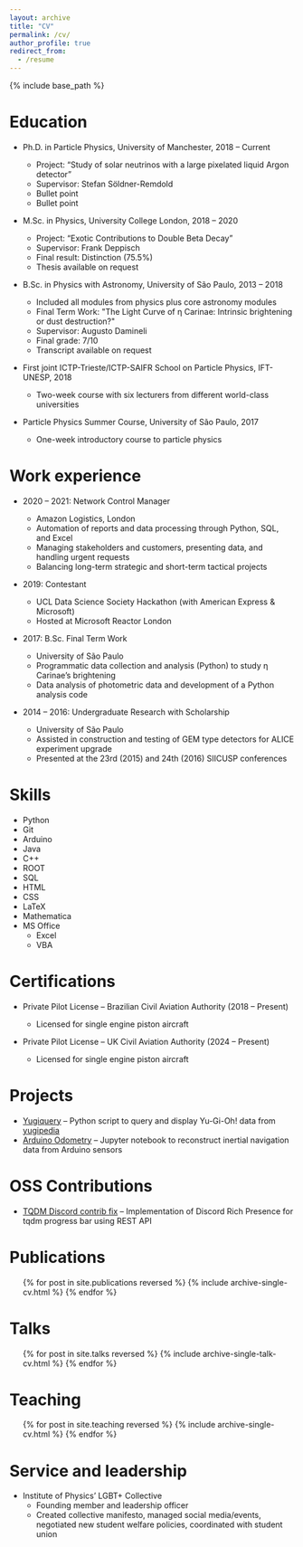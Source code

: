 ```yaml
---
layout: archive
title: "CV"
permalink: /cv/
author_profile: true
redirect_from:
  - /resume
---
```


{% include base_path %}

Education
======
* Ph.D. in Particle Physics, University of Manchester, 2018 – Current  
  * Project: “Study of solar neutrinos with a large pixelated liquid Argon detector”  
  * Supervisor: Stefan Söldner-Remdold  
  * Bullet point  
  * Bullet point  

* M.Sc. in Physics, University College London, 2018 – 2020  
  * Project: “Exotic Contributions to Double Beta Decay”  
  * Supervisor: Frank Deppisch  
  * Final result: Distinction (75.5%)  
  * Thesis available on request  

* B.Sc. in Physics with Astronomy, University of São Paulo, 2013 – 2018  
  * Included all modules from physics plus core astronomy modules  
  * Final Term Work: "The Light Curve of η Carinae: Intrinsic brightening or dust destruction?"  
  * Supervisor: Augusto Damineli  
  * Final grade: 7/10  
  * Transcript available on request  

* First joint ICTP-Trieste/ICTP-SAIFR School on Particle Physics, IFT-UNESP, 2018  
  * Two-week course with six lecturers from different world-class universities  

* Particle Physics Summer Course, University of São Paulo, 2017  
  * One-week introductory course to particle physics  

Work experience
======
* 2020 – 2021: Network Control Manager  
  * Amazon Logistics, London  
  * Automation of reports and data processing through Python, SQL, and Excel  
  * Managing stakeholders and customers, presenting data, and handling urgent requests  
  * Balancing long-term strategic and short-term tactical projects  

* 2019: Contestant  
  * UCL Data Science Society Hackathon (with American Express & Microsoft)  
  * Hosted at Microsoft Reactor London  

* 2017: B.Sc. Final Term Work  
  * University of São Paulo  
  * Programmatic data collection and analysis (Python) to study η Carinae’s brightening  
  * Data analysis of photometric data and development of a Python analysis code  

* 2014 – 2016: Undergraduate Research with Scholarship  
  * University of São Paulo  
  * Assisted in construction and testing of GEM type detectors for ALICE experiment upgrade  
  * Presented at the 23rd (2015) and 24th (2016) SIICUSP conferences  

Skills
======
* Python
* Git  
* Arduino  
* Java  
* C++  
* ROOT  
* SQL  
* HTML  
* CSS  
* LaTeX  
* Mathematica
* MS Office 
  * Excel
  * VBA  

Certifications
======
* Private Pilot License – Brazilian Civil Aviation Authority (2018 – Present)  
  * Licensed for single engine piston aircraft  

* Private Pilot License – UK Civil Aviation Authority (2024 – Present)  
  * Licensed for single engine piston aircraft  

Projects
======
* [Yugiquery](http://guigoruiz1.github.io/yugiquery) – Python script to query and display Yu-Gi-Oh! data from [yugipedia](http://yugipedia.com)  
* [Arduino Odometry](http://github.com/guigoruiz1/arduino-odometry) – Jupyter notebook to reconstruct inertial navigation data from Arduino sensors  

OSS Contributions
======
* [TQDM Discord contrib fix](https://github.com/guigoruiz1/tqdm) – Implementation of Discord Rich Presence for tqdm progress bar using REST API  


Publications
======
  <ul>{% for post in site.publications reversed %}
    {% include archive-single-cv.html %}
  {% endfor %}</ul>
  
Talks
======
  <ul>{% for post in site.talks reversed %}
    {% include archive-single-talk-cv.html  %}
  {% endfor %}</ul>
  
Teaching
======
  <ul>{% for post in site.teaching reversed %}
    {% include archive-single-cv.html %}
  {% endfor %}</ul>
  
Service and leadership
======
* Institute of Physics’ LGBT+ Collective  
  * Founding member and leadership officer  
  * Created collective manifesto, managed social media/events, negotiated new student welfare policies, coordinated with student union  
